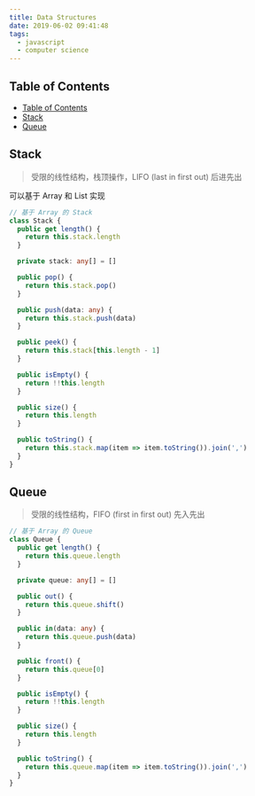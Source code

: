 ```yaml
---
title: Data Structures
date: 2019-06-02 09:41:48
tags:
  - javascript
  - computer science
---
```


## Table of Contents

- [Table of Contents](#table-of-contents)
- [Stack](#stack)
- [Queue](#queue)

## Stack

> 受限的线性结构，栈顶操作，LIFO (last in first out) 后进先出

可以基于 Array 和 List 实现

```ts
// 基于 Array 的 Stack
class Stack {
  public get length() {
    return this.stack.length
  }

  private stack: any[] = []

  public pop() {
    return this.stack.pop()
  }

  public push(data: any) {
    return this.stack.push(data)
  }

  public peek() {
    return this.stack[this.length - 1]
  }

  public isEmpty() {
    return !!this.length
  }

  public size() {
    return this.length
  }

  public toString() {
    return this.stack.map(item => item.toString()).join(',')
  }
}
```

## Queue

> 受限的线性结构，FIFO (first in first out) 先入先出

```ts
// 基于 Array 的 Queue
class Queue {
  public get length() {
    return this.queue.length
  }

  private queue: any[] = []

  public out() {
    return this.queue.shift()
  }

  public in(data: any) {
    return this.queue.push(data)
  }

  public front() {
    return this.queue[0]
  }

  public isEmpty() {
    return !!this.length
  }

  public size() {
    return this.length
  }

  public toString() {
    return this.queue.map(item => item.toString()).join(',')
  }
}
```
